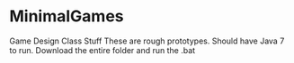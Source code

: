 MinimalGames
============

Game Design Class Stuff
These are rough prototypes.
Should have Java 7 to run.
Download the entire folder and run the .bat
